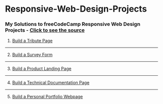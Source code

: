 # Responsive-Web-Design-Projects
### My Solutions to freeCodeCamp Responsive Web Design Projects - [Click to see the source](https://www.freecodecamp.org/learn/responsive-web-design)

1. [Build a Tribute Page](https://codepen.io/michaelnaghavipour/full/rNjPRJG)

---

2. [Build a Survey Form](https://codepen.io/michaelnaghavipour/full/abJWERo)

---

3. [Build a Product Landing Page](https://codepen.io/michaelnaghavipour/full/wvJbWrM)

---
 
4. [Build a Technical Documentation Page](https://codepen.io/michaelnaghavipour/full/RwVRxvo)

---

5. [Build a Personal Portfolio Webpage]()
 

